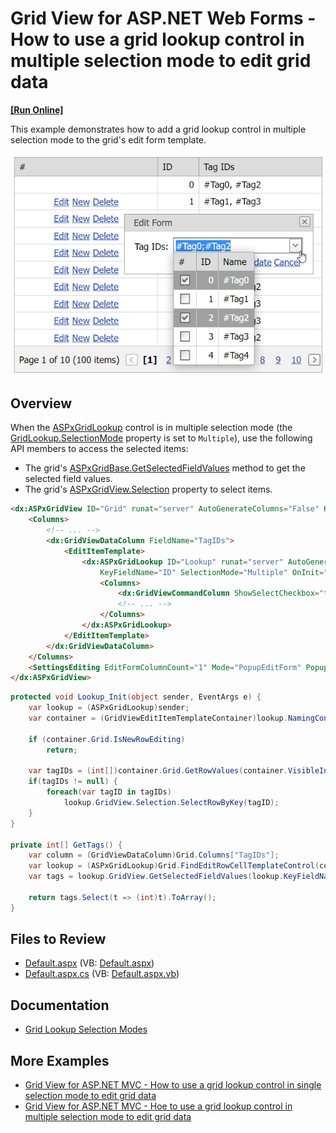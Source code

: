 # Grid View for ASP.NET Web Forms - How to use a grid lookup control in multiple selection mode to edit grid data
<!-- run online -->
**[[Run Online]](https://codecentral.devexpress.com/e3981/)**
<!-- run online end -->

This example demonstrates how to add a grid lookup control in multiple selection mode to the grid's edit form template.

![Grid Lookup in multiple selection mode](multipleSelectionMode.png)

## Overview

When the [ASPxGridLookup](https://docs.devexpress.com/AspNet/DevExpress.Web.ASPxGridLookup) control is in multiple selection mode (the [GridLookup.SelectionMode](https://docs.devexpress.com/AspNet/DevExpress.Web.ASPxGridLookup.SelectionMode) property is set to `Multiple`), use the following API members to access the selected items:

* The grid's [ASPxGridBase.GetSelectedFieldValues](https://docs.devexpress.com/AspNet/DevExpress.Web.ASPxGridBase.GetSelectedFieldValues(System.String--)) method to get the selected field values.
* The grid's [ASPxGridView.Selection](https://docs.devexpress.com/AspNet/DevExpress.Web.ASPxGridView.Selection) property to select items.

```aspx
<dx:ASPxGridView ID="Grid" runat="server" AutoGenerateColumns="False" KeyFieldName="ID" ... >
    <Columns>
        <!-- ... -->
        <dx:GridViewDataColumn FieldName="TagIDs">
            <EditItemTemplate>
                <dx:ASPxGridLookup ID="Lookup" runat="server" AutoGenerateColumns="false" DataSourceID="LookupDataSource"
                    KeyFieldName="ID" SelectionMode="Multiple" OnInit="Lookup_Init" TextFormatString="{1}">
                    <Columns>
                        <dx:GridViewCommandColumn ShowSelectCheckbox="true" VisibleIndex="0" />
                        <!-- ... -->
                    </Columns>
                </dx:ASPxGridLookup>
            </EditItemTemplate>
        </dx:GridViewDataColumn>
    </Columns>
    <SettingsEditing EditFormColumnCount="1" Mode="PopupEditForm" PopupEditFormWidth="200" />
</dx:ASPxGridView>
```

```cs
protected void Lookup_Init(object sender, EventArgs e) {
    var lookup = (ASPxGridLookup)sender;
    var container = (GridViewEditItemTemplateContainer)lookup.NamingContainer;

    if (container.Grid.IsNewRowEditing)
        return;

    var tagIDs = (int[])container.Grid.GetRowValues(container.VisibleIndex, container.Column.FieldName);
    if(tagIDs != null) {
        foreach(var tagID in tagIDs)
            lookup.GridView.Selection.SelectRowByKey(tagID);
    }
}

private int[] GetTags() {
    var column = (GridViewDataColumn)Grid.Columns["TagIDs"];
    var lookup = (ASPxGridLookup)Grid.FindEditRowCellTemplateControl(column, "Lookup");
    var tags = lookup.GridView.GetSelectedFieldValues(lookup.KeyFieldName) as List<object>;

    return tags.Select(t => (int)t).ToArray();
}
```

## Files to Review

* [Default.aspx](./CS/WebSite/Default.aspx) (VB: [Default.aspx](./VB/WebSite/Default.aspx))
* [Default.aspx.cs](./CS/WebSite/Default.aspx.cs) (VB: [Default.aspx.vb](./VB/WebSite/Default.aspx.vb))

## Documentation

* [Grid Lookup Selection Modes](https://docs.devexpress.com/AspNet/9075/components/grid-view/concepts/aspxgridlookup/selection-modes)

## More Examples

* [Grid View for ASP.NET MVC - How to use a grid lookup control in single selection mode to edit grid data](https://github.com/DevExpress-Examples/gridview-how-to-use-gridlookup-with-single-selection-mode-in-editform-t328413)
* [Grid View for ASP.NET MVC - Hoe to use a grid lookup control in multiple selection mode to edit grid data](https://github.com/DevExpress-Examples/gridview-how-to-use-gridlookup-in-editform-in-multiple-selection-mode-t328613)
